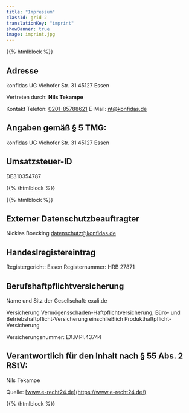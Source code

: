 ```yaml
---
title: "Impressum"
classId: grid-2
translationKey: "imprint"
showBanner: true
image: imprint.jpg
---
```


{{% htmlblock %}}
## Adresse
konfidas UG
Viehofer Str. 31
45127 Essen

Vertreten durch: **Nils Tekampe**

Kontakt
Telefon: [0201-85788621](tel:+4920185788621)
E-Mail: [nt@konfidas.de](mailto:nt@konfidas.de)

## Angaben gemäß § 5 TMG:
konfidas UG
Viehofer Str. 31
45127 Essen

## Umsatzsteuer-ID
DE310354787

{{% /htmlblock %}}

{{% htmlblock %}}

## Externer Datenschutzbeauftragter
Nicklas Boecking
[datenschutz@konfidas.de](javascript:;)

## Handeslregistereintrag
Registergericht: Essen
Registernummer: HRB 27871

## Berufshaftpflichtversicherung
Name und Sitz der Gesellschaft: exali.de

Versicherung Vermögensschaden-Haftpflichtversicherung, Büro- und Betriebshaftpflicht-Versicherung einschließlich Produkthaftpflicht-Versicherung

Versicherungsnummer: EX.MPI.43744

## Verantwortlich für den Inhalt nach § 55 Abs. 2 RStV:
Nils Tekampe

Quelle: [www.e-recht24.de](https://www.e-recht24.de/)

{{% /htmlblock %}}